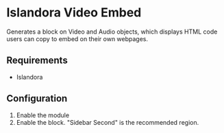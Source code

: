# Islandora Video Embed

Generates a block on Video and Audio objects, which displays HTML code users can copy to embed on their own webpages.

## Requirements
* Islandora

## Configuration
1. Enable the module
2. Enable the block. "Sidebar Second" is the recommended region.
